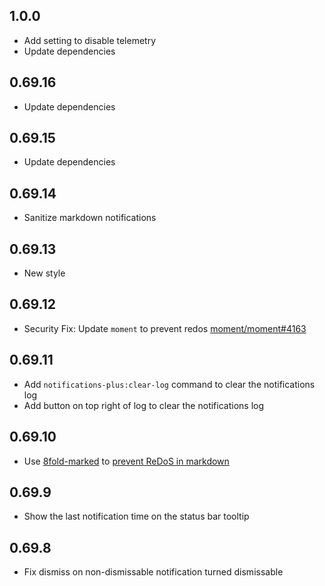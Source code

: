 ## 1.0.0
* Add setting to disable telemetry
* Update dependencies

## 0.69.16
* Update dependencies

## 0.69.15
* Update dependencies

## 0.69.14
* Sanitize markdown notifications

## 0.69.13
* New style

## 0.69.12
* Security Fix: Update `moment` to prevent redos [moment/moment#4163](https://github.com/moment/moment/issues/4163)

## 0.69.11
* Add `notifications-plus:clear-log` command to clear the notifications log
* Add button on top right of log to clear the notifications log

## 0.69.10
* Use [8fold-marked](https://www.npmjs.com/package/8fold-marked) to [prevent ReDoS in markdown](https://github.com/chjj/marked/issues/937)

## 0.69.9
* Show the last notification time on the status bar tooltip

## 0.69.8
* Fix dismiss on non-dismissable notification turned dismissable
